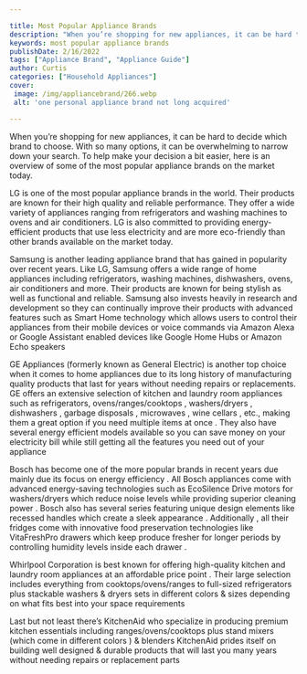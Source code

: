 ```yaml
---

title: Most Popular Appliance Brands
description: "When you’re shopping for new appliances, it can be hard to decide which brand to choose. With so many options, it can be overwhelm...find out now"
keywords: most popular appliance brands
publishDate: 2/16/2022
tags: ["Appliance Brand", "Appliance Guide"]
author: Curtis
categories: ["Household Appliances"]
cover: 
 image: /img/appliancebrand/266.webp
 alt: 'one personal appliance brand not long acquired'

---
```


When you’re shopping for new appliances, it can be hard to decide which brand to choose. With so many options, it can be overwhelming to narrow down your search. To help make your decision a bit easier, here is an overview of some of the most popular appliance brands on the market today. 

LG is one of the most popular appliance brands in the world. Their products are known for their high quality and reliable performance. They offer a wide variety of appliances ranging from refrigerators and washing machines to ovens and air conditioners. LG is also committed to providing energy-efficient products that use less electricity and are more eco-friendly than other brands available on the market today. 

Samsung is another leading appliance brand that has gained in popularity over recent years. Like LG, Samsung offers a wide range of home appliances including refrigerators, washing machines, dishwashers, ovens, air conditioners and more. Their products are known for being stylish as well as functional and reliable. Samsung also invests heavily in research and development so they can continually improve their products with advanced features such as Smart Home technology which allows users to control their appliances from their mobile devices or voice commands via Amazon Alexa or Google Assistant enabled devices like Google Home Hubs or Amazon Echo speakers 

GE Appliances (formerly known as General Electric) is another top choice when it comes to home appliances due to its long history of manufacturing quality products that last for years without needing repairs or replacements. GE offers an extensive selection of kitchen and laundry room appliances such as refrigerators, ovens/ranges/cooktops , washers/dryers , dishwashers , garbage disposals , microwaves , wine cellars , etc., making them a great option if you need multiple items at once . They also have several energy efficient models available so you can save money on your electricity bill while still getting all the features you need out of your appliance 

 Bosch has become one of the more popular brands in recent years due mainly due its focus on energy efficiency . All Bosch appliances come with advanced energy-saving technologies such as EcoSilence Drive motors for washers/dryers which reduce noise levels while providing superior cleaning power . Bosch also has several series featuring unique design elements like recessed handles which create a sleek appearance . Additionally , all their fridges come with innovative food preservation technologies like VitaFreshPro drawers which keep produce fresher for longer periods by controlling humidity levels inside each drawer . 

 Whirlpool Corporation is best known for offering high-quality kitchen and laundry room appliances at an affordable price point . Their large selection includes everything from cooktops/ovens/ranges to full-sized refrigerators plus stackable washers & dryers sets in different colors & sizes depending on what fits best into your space requirements 

 Last but not least there’s KitchenAid who specialize in producing premium kitchen essentials including ranges/ovens/cooktops plus stand mixers (which come in different colors ) & blenders KitchenAid prides itself on building well designed & durable products that will last you many years without needing repairs or replacement parts
